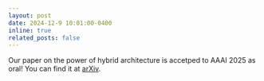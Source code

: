 ```yaml
---
layout: post
date: 2024-12-9 10:01:00-0400
inline: true
related_posts: false
---
```

Our paper on the power of hybrid architecture is accetped to AAAI 2025 as oral! You can find it at [arXiv](https://arxiv.org/abs/2407.05591).

